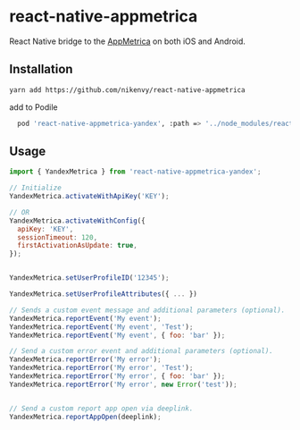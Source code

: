 # react-native-appmetrica

React Native bridge to the [AppMetrica](https://appmetrica.yandex.com/) on both iOS and Android.

## Installation

```sh
yarn add https://github.com/nikenvy/react-native-appmetrica
```

add to Podile

```sh
  pod 'react-native-appmetrica-yandex', :path => '../node_modules/react-native-appmetrica-yandex'
```

## Usage

```js
import { YandexMetrica } from 'react-native-appmetrica-yandex';

// Initialize
YandexMetrica.activateWithApiKey('KEY');

// OR
YandexMetrica.activateWithConfig({
  apiKey: 'KEY',
  sessionTimeout: 120,
  firstActivationAsUpdate: true,
});


YandexMetrica.setUserProfileID('12345');

YandexMetrica.setUserProfileAttributes({ ... })

// Sends a custom event message and additional parameters (optional).
YandexMetrica.reportEvent('My event');
YandexMetrica.reportEvent('My event', 'Test');
YandexMetrica.reportEvent('My event', { foo: 'bar' });

// Send a custom error event and additional parameters (optional).
YandexMetrica.reportError('My error');
YandexMetrica.reportError('My error', 'Test');
YandexMetrica.reportError('My error', { foo: 'bar' });
YandexMetrica.reportError('My error', new Error('test'));


// Send a custom report app open via deeplink.
YandexMetrica.reportAppOpen(deeplink);
```
